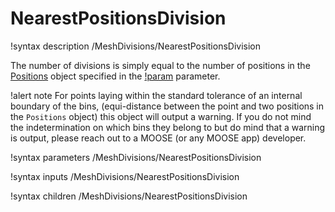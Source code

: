 # NearestPositionsDivision

!syntax description /MeshDivisions/NearestPositionsDivision

The number of divisions is simply equal to the number of positions in the [Positions](syntax/Positions/index.md)
object specified in the [!param](/MeshDivisions/NearestPositionsDivision/positions) parameter.

!alert note
For points laying within the standard tolerance of an internal boundary of the bins,
(equi-distance between the point and two positions in the `Positions` object) this object
will output a warning. If you do not mind the indetermination on which bins they belong to but do mind
that a warning is output, please reach out to a MOOSE (or any MOOSE app) developer.

!syntax parameters /MeshDivisions/NearestPositionsDivision

!syntax inputs /MeshDivisions/NearestPositionsDivision

!syntax children /MeshDivisions/NearestPositionsDivision

